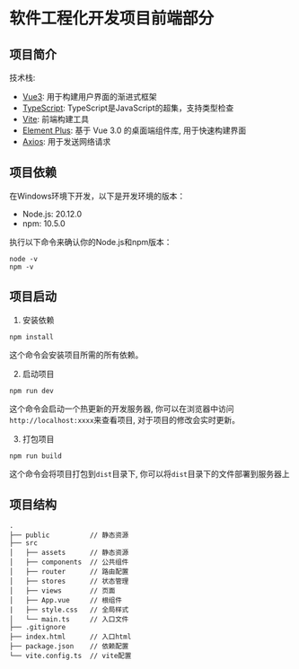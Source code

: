 # 软件工程化开发项目前端部分

## 项目简介

技术栈:

- [Vue3](https://cn.vuejs.org/): 用于构建用户界面的渐进式框架
- [TypeScript](https://www.typescriptlang.org/): TypeScript是JavaScript的超集，支持类型检查
- [Vite](https://cn.vitejs.dev/): 前端构建工具
- [Element Plus](https://element-plus.org/zh-CN/): 基于 Vue 3.0 的桌面端组件库, 用于快速构建界面
- [Axios](https://www.axios-http.cn/): 用于发送网络请求

## 项目依赖

在Windows环境下开发，以下是开发环境的版本：

- Node.js: 20.12.0
- npm: 10.5.0

执行以下命令来确认你的Node.js和npm版本：

```shell
node -v
npm -v
```

## 项目启动

1. 安装依赖
```shell
npm install
```

这个命令会安装项目所需的所有依赖。

2. 启动项目
```shell
npm run dev
```

这个命令会启动一个热更新的开发服务器, 你可以在浏览器中访问`http://localhost:xxxx`来查看项目, 对于项目的修改会实时更新。

3. 打包项目
```shell
npm run build
```

这个命令会将项目打包到`dist`目录下, 你可以将`dist`目录下的文件部署到服务器上

## 项目结构

```
.
├── public          // 静态资源
├── src
│   ├── assets      // 静态资源
│   ├── components  // 公共组件
│   ├── router      // 路由配置
│   ├── stores      // 状态管理
│   ├── views       // 页面
│   ├── App.vue     // 根组件
|   ├── style.css   // 全局样式
│   └── main.ts     // 入口文件
├── .gitignore
├── index.html      // 入口html
├── package.json    // 依赖配置
└── vite.config.ts  // vite配置
```
